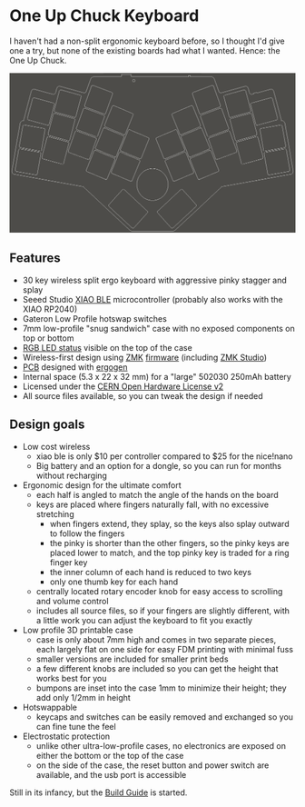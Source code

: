 # One Up Chuck Keyboard

I haven't had a non-split ergonomic keyboard before,
so I thought I'd give one a try, but none of the
existing boards had what I wanted. Hence:
the One Up Chuck.

![One Up Chuck Keyboard](images/chuck.png)

## Features

- 30 key wireless split ergo keyboard with aggressive pinky stagger and splay
- Seeed Studio [XIAO BLE][xiao] microcontroller (probably also works with the XIAO RP2040)
- Gateron Low Profile hotswap switches
- 7mm low-profile "snug sandwich" case with no exposed components on top or bottom
- [RGB LED status][rgbled] visible on the top of the case
- Wireless-first design using [ZMK][zmk] [firmware][firmware] (including [ZMK Studio][studio])
- [PCB](images/pcb-one-up-chuck.jpg) designed with [ergogen][ergogen]
- Internal space (5.3 x 22 x 32 mm) for a "large" 502030 250mAh battery
- Licensed under the [CERN Open Hardware License v2][ohl]
- All source files available, so you can tweak the design if needed

## Design goals

- Low cost wireless
  - xiao ble is only $10 per controller compared to $25 for the nice!nano
  - Big battery and an option for a dongle, so you can run for months without recharging
- Ergonomic design for the ultimate comfort
  - each half is angled to match the angle of the hands on the board
  - keys are placed where fingers naturally fall, with no excessive stretching
    - when fingers extend, they splay, so the keys also splay outward to follow the fingers
    - the pinky is shorter than the other fingers, so the pinky keys are placed lower to match, and the top pinky key is traded for a ring finger key
    - the inner column of each hand is reduced to two keys
    - only one thumb key for each hand
  - centrally located rotary encoder knob for easy access to scrolling and volume control
  - includes all source files, so if your fingers are slightly different, with a little work you can adjust the keyboard to fit you exactly
- Low profile 3D printable case
  - case is only about 7mm high and comes in two separate pieces, each largely flat on one side for easy FDM printing with minimal fuss
  - smaller versions are included for smaller print beds
  - a few different knobs are included so you can get the height that works best for you
  - bumpons are inset into the case 1mm to minimize their height; they add only 1/2mm in height
- Hotswappable
  - keycaps and switches can be easily removed and exchanged so you can fine tune the feel
- Electrostatic protection
  - unlike other ultra-low-profile cases, no electronics are exposed on either the bottom or the top of the case
  - on the side of the case, the reset button and power switch are available, and the usb port is accessible

Still in its infancy, but the [Build Guide][guide] is started.

[ergogen]: https://ergogen.xyz
[firmware]: https://github.com/ctranstrum/chuck/tree/zmk
[guide]: BUILD.md
[ohl]: LICENSE.txt
[rgbled]: https://github.com/caksoylar/zmk-rgbled-widget
[studio]: https://zmk.dev/docs/features/studio
[xiao]: https://wiki.seeedstudio.com/XIAO_BLE/
[zmk]: https://zmk.dev
